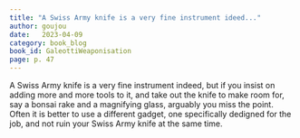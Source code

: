 ```yaml
---
title: "A Swiss Army knife is a very fine instrument ideed..."
author: goujou
date:   2023-04-09
category: book_blog
book_id: GaleottiWeaponisation
page: p. 47
---
```

A Swiss Army knife is a very fine instrument indeed, but if you insist on adding more and more tools to it, and take out the knife to make room for, say a bonsai rake and a magnifying glass, arguably you miss the point. Often it is better to use a different gadget, one specifically dedigned for the job, and not ruin your Swiss Army knife at the same time.
